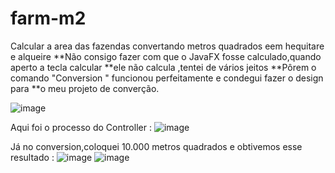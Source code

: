 # farm-m2
Calcular a area das fazendas convertando metros quadrados eem hequitare  e alqueire 
**Não consigo fazer com que o JavaFX fosse calculado,quando aperto a tecla calcular
**ele não calcula ,tentei de vários jeitos
**Pôrem o comando "Conversion " funcionou perfeitamente e condegui fazer o design para 
**o meu projeto de converção.

![image](https://github.com/mariadutra19/farm-m2/assets/156721876/92db2367-f67e-4d51-9196-11b443e04b2c)







Aqui foi o processo do Controller : 
![image](https://github.com/mariadutra19/farm-m2/assets/156721876/ee7848f3-7f8e-40e0-9cba-a8a551c6508e)







Já no conversion,coloquei 10.000 metros quadrados e obtivemos esse resultado :
![image](https://github.com/mariadutra19/farm-m2/assets/156721876/1f07732c-dfb3-4509-8e9d-afef7aefd4ea)
![image](https://github.com/mariadutra19/farm-m2/assets/156721876/c352fee2-39fb-4fd3-8875-298644199aa9)
